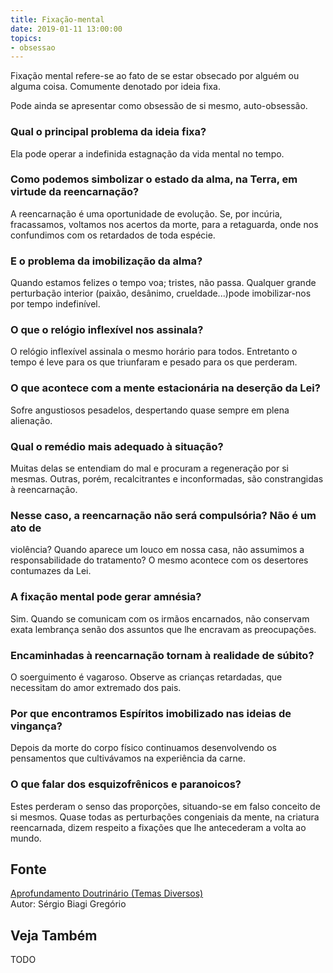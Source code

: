```yaml
---
title: Fixação-mental
date: 2019-01-11 13:00:00
topics: 
- obsessao
---
```


Fixação mental refere-se ao fato de se estar obsecado por alguém ou alguma
coisa. Comumente denotado por ideia fixa. 

Pode ainda se apresentar como obsessão de si mesmo, auto-obsessão.

### Qual o principal problema da ideia fixa?
Ela pode operar a indefinida estagnação da vida mental no tempo.

### Como podemos simbolizar o estado da alma, na Terra, em virtude da reencarnação?
A reencarnação é uma oportunidade de evolução. Se, por incúria,
fracassamos, voltamos nos acertos da morte, para a retaguarda, onde nos
confundimos com os retardados de toda espécie.

### E o problema da imobilização da alma?
Quando estamos felizes o tempo voa; tristes, não passa. Qualquer grande
perturbação interior (paixão, desânimo, crueldade...)pode imobilizar-nos
por tempo indefinível.

### O que o relógio inflexível nos assinala?
O relógio inflexível assinala o mesmo horário para todos. Entretanto o
tempo é leve para os que triunfaram e pesado para os que perderam.

### O que acontece com a mente estacionária na deserção da Lei?
Sofre angustiosos pesadelos, despertando quase sempre em plena
alienação.

### Qual o remédio mais adequado à situação?
Muitas delas se entendiam do mal e procuram a regeneração por si mesmas.
Outras, porém, recalcitrantes e inconformadas, são constrangidas à
reencarnação.

### Nesse caso, a reencarnação não será compulsória? Não é um ato de
violência?
Quando aparece um louco em nossa casa, não assumimos a responsabilidade
do tratamento? O mesmo acontece com os desertores contumazes da Lei.

### A fixação mental pode gerar amnésia?
Sim. Quando se comunicam com os irmãos encarnados, não conservam exata
lembrança senão dos assuntos que lhe encravam as preocupações.

### Encaminhadas à reencarnação tornam à realidade de súbito?
O soerguimento é vagaroso. Observe as crianças retardadas, que
necessitam do amor extremado dos pais.

### Por que encontramos Espíritos imobilizado nas ideias de vingança?
Depois da morte do corpo físico continuamos desenvolvendo os pensamentos que
cultivávamos na experiência da carne.

### O que falar dos esquizofrênicos e paranoicos?
Estes perderam o senso das proporções, situando-se em falso conceito de
si mesmos. Quase todas as perturbações congeniais da mente, na criatura
reencarnada, dizem respeito a fixações que lhe antecederam a volta ao
mundo.

## Fonte
[Aprofundamento Doutrinário (Temas Diversos)](https://sites.google.com/view/aprofundamentodoutrinario/em-torno-da-fixação-mental)  
Autor: Sérgio Biagi Gregório



## Veja Também
TODO


